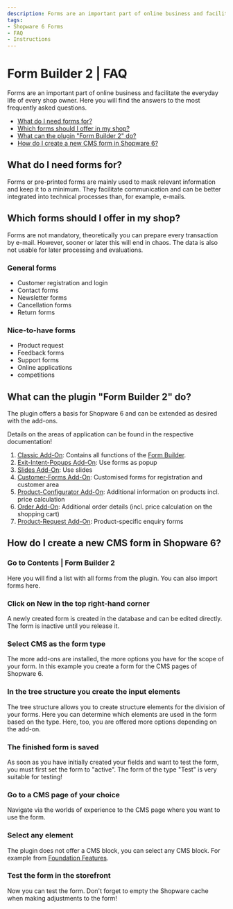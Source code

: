```yaml
---
description: Forms are an important part of online business and facilitate the everyday life of every shop owner. Here you will find the answers to the most frequently asked questions.
tags:
- Shopware 6 Forms
- FAQ
- Instructions
---
```


# Form Builder 2 | FAQ

Forms are an important part of online business and facilitate the everyday life of every shop owner. Here you will find the answers to the most frequently asked questions.

- [What do I need forms for?](#what-do-i-need-forms-for)
- [Which forms should I offer in my shop?](#which-forms-should-i-offer-in-my-shop)
- [What can the plugin "Form Builder 2" do?](#what-can-the-plugin-form-builder-2-do)
- [How do I create a new CMS form in Shopware 6?](#how-do-i-create-a-new-cms-form-in-shopware-6)

## What do I need forms for?

Forms or pre-printed forms are mainly used to mask relevant information and keep it to a minimum. They facilitate communication and can be better integrated into technical processes than, for example, e-mails.

## Which forms should I offer in my shop?

Forms are not mandatory, theoretically you can prepare every transaction by e-mail. However, sooner or later this will end in chaos. The data is also not usable for later processing and evaluations.

### General forms

- Customer registration and login
- Contact forms
- Newsletter forms
- Cancellation forms
- Return forms

### Nice-to-have forms

- Product request
- Feedback forms
- Support forms
- Online applications
- competitions

## What can the plugin "Form Builder 2" do?

The plugin offers a basis for Shopware 6 and can be extended as desired with the add-ons.

Details on the areas of application can be found in the respective documentation!

1. [Classic Add-On](../MoorlFormsClassic/index.md): Contains all functions of the [Form Builder](../MoorlFormBuilder/index.md).
2. [Exit-Intent-Popups Add-On](../MoorlFormsPopup/index.md): Use forms as popup
3. [Slides Add-On](../MoorlFormsSlides/index.md): Use slides
4. [Customer-Forms Add-On](../MoorlFormsCustomer/index.md): Customised forms for registration and customer area
5. [Product-Configurator Add-On](../MoorlFormsCustomProducts/index.md): Additional information on products incl. price calculation
6. [Order Add-On](../MoorlFormsOrder/index.md): Additional order details (incl. price calculation on the shopping cart)
7. [Product-Request Add-On](../MoorlFormsProduct/index.md): Product-specific enquiry forms

## How do I create a new CMS form in Shopware 6?

### Go to Contents | Form Builder 2

Here you will find a list with all forms from the plugin. You can also import forms here.

### Click on New in the top right-hand corner

A newly created form is created in the database and can be edited directly. The form is inactive until you release it.

### Select CMS as the form type

The more add-ons are installed, the more options you have for the scope of your form. In this example you create a form for the CMS pages of Shopware 6.

### In the tree structure you create the input elements

The tree structure allows you to create structure elements for the division of your forms. Here you can determine which elements are used in the form based on the type. Here, too, you are offered more options depending on the add-on.

### The finished form is saved

As soon as you have initially created your fields and want to test the form, you must first set the form to "active". The form of the type "Test" is very suitable for testing!

### Go to a CMS page of your choice

Navigate via the worlds of experience to the CMS page where you want to use the form.

### Select any element

The plugin does not offer a CMS block, you can select any CMS block. For example from [Foundation Features](../MoorlFoundation/features-premium.md).

### Test the form in the storefront

Now you can test the form. Don't forget to empty the Shopware cache when making adjustments to the form!
